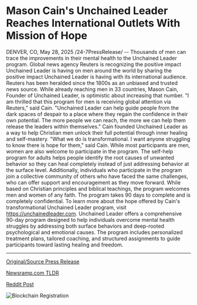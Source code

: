 # Mason Cain's Unchained Leader Reaches International Outlets With Mission of Hope

DENVER, CO, May 28, 2025 /24-7PressRelease/ -- Thousands of men can trace the improvements in their mental health to the Unchained Leader program. Global news agency Reuters is recognizing the positive impact Unchained Leader is having on men around the world by sharing the positive impact Unchained Leader is having with its international audience. Reuters has been heralded since the 1800s as an unbiased and trusted news source.  While already reaching men in 33 countries, Mason Cain, Founder of Unchained Leader, is optimistic about increasing that number. "I am thrilled that this program for men is receiving global attention via Reuters," said Cain. "Unchained Leader can help guide people from the dark spaces of despair to a place where they regain the confidence in their own potential. The more people we can reach, the more we can help them release the leaders within themselves."  Cain founded Unchained Leader as a way to help Christian men unlock their full potential through inner healing and self-mastery. "What we do is transformational. I want anyone struggling to know there is hope for them," said Cain. While most participants are men, women are also welcome to participate in the program.   The self-help program for adults helps people identify the root causes of unwanted behavior so they can heal completely instead of just addressing behavior at the surface level. Additionally, individuals who participate in the program join a collective community of others who have faced the same challenges, who can offer support and encouragement as they move forward. While based on Christian principles and biblical teachings, the program welcomes men and women of any faith.  The program takes 90 days to complete and is completely confidential. To learn more about the hope offered by Cain's transformational Unchained Leader program, visit https://unchainedleader.com.  Unchained Leader offers a comprehensive 90-day program designed to help individuals overcome mental health struggles by addressing both surface behaviors and deep-rooted psychological and emotional causes. The program includes personalized treatment plans, tailored coaching, and structured assignments to guide participants toward lasting healing and freedom. 

---

[Original/Source Press Release](https://www.24-7pressrelease.com/press-release/523232/mason-cains-unchained-leader-reaches-international-outlets-with-mission-of-hope)
                    

[Newsramp.com TLDR](https://newsramp.com/curated-news/unchained-leader-program-recognized-by-reuters-for-positive-impact-on-mental-health/ecff6a2672c3233e9594bf318c9096b7) 

 



[Reddit Post](https://www.reddit.com/r/Lifestyle_Culture/comments/1kxayln/unchained_leader_program_recognized_by_reuters/) 



![Blockchain Registration](https://cdn.newsramp.app/24-7PressRelease/qrcode/255/28/veilACi_.webp)